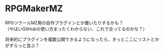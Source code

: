 # RPGMakerMZ
RPGツクールMZ用の自作プラグインとか置いたりするかも？  
（やばいGitHubの使い方まったくわからない、これで合ってるのかな？）

将来的にプラグインを複数公開できるようになったら、きっとここにリストとかがずらっと並ぶ？
